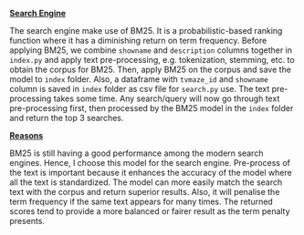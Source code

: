<u>**Search Engine**</u>

The search engine make use of BM25. It is a probabilistic-based ranking function where it has a diminishing return on term frequency. Before applying BM25, we combine `showname` and `description` columns together in `index.py` and apply text pre-processing, e.g. tokenization, stemming, etc. to obtain the corpus for BM25. Then, apply BM25 on the corpus and save the model to `index` folder. Also, a dataframe with `tvmaze_id` and `showname` column is saved in `index` folder as csv file  for `search.py` use. The text pre-processing takes some time. Any search/query will now go through text pre-processing first, then processed by the BM25 model in the `index` folder and return the top 3 searches.

**<u>Reasons</u>** 

BM25 is still having a good performance among the modern search engines. Hence, I choose this model for the search engine. Pre-process of the text is important because it enhances the accuracy of the model where all the text is standardized. The model can more easily match the search text with the corpus and return superior results. Also, it will penalise the term frequency if the same text appears for many times. The returned scores tend to provide a more balanced or fairer result as the term penalty presents. 